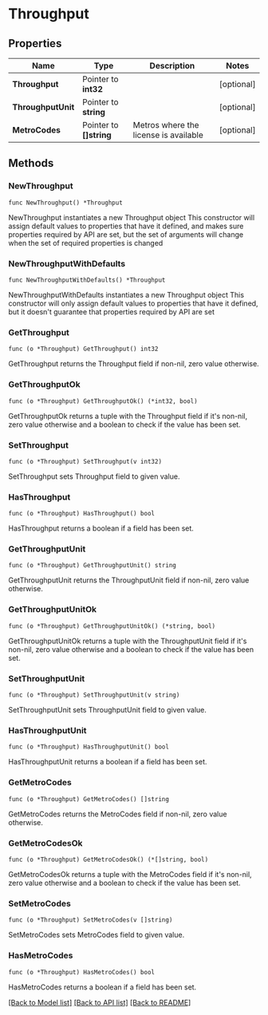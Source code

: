 # Throughput

## Properties

Name | Type | Description | Notes
------------ | ------------- | ------------- | -------------
**Throughput** | Pointer to **int32** |  | [optional] 
**ThroughputUnit** | Pointer to **string** |  | [optional] 
**MetroCodes** | Pointer to **[]string** | Metros where the license is available | [optional] 

## Methods

### NewThroughput

`func NewThroughput() *Throughput`

NewThroughput instantiates a new Throughput object
This constructor will assign default values to properties that have it defined,
and makes sure properties required by API are set, but the set of arguments
will change when the set of required properties is changed

### NewThroughputWithDefaults

`func NewThroughputWithDefaults() *Throughput`

NewThroughputWithDefaults instantiates a new Throughput object
This constructor will only assign default values to properties that have it defined,
but it doesn't guarantee that properties required by API are set

### GetThroughput

`func (o *Throughput) GetThroughput() int32`

GetThroughput returns the Throughput field if non-nil, zero value otherwise.

### GetThroughputOk

`func (o *Throughput) GetThroughputOk() (*int32, bool)`

GetThroughputOk returns a tuple with the Throughput field if it's non-nil, zero value otherwise
and a boolean to check if the value has been set.

### SetThroughput

`func (o *Throughput) SetThroughput(v int32)`

SetThroughput sets Throughput field to given value.

### HasThroughput

`func (o *Throughput) HasThroughput() bool`

HasThroughput returns a boolean if a field has been set.

### GetThroughputUnit

`func (o *Throughput) GetThroughputUnit() string`

GetThroughputUnit returns the ThroughputUnit field if non-nil, zero value otherwise.

### GetThroughputUnitOk

`func (o *Throughput) GetThroughputUnitOk() (*string, bool)`

GetThroughputUnitOk returns a tuple with the ThroughputUnit field if it's non-nil, zero value otherwise
and a boolean to check if the value has been set.

### SetThroughputUnit

`func (o *Throughput) SetThroughputUnit(v string)`

SetThroughputUnit sets ThroughputUnit field to given value.

### HasThroughputUnit

`func (o *Throughput) HasThroughputUnit() bool`

HasThroughputUnit returns a boolean if a field has been set.

### GetMetroCodes

`func (o *Throughput) GetMetroCodes() []string`

GetMetroCodes returns the MetroCodes field if non-nil, zero value otherwise.

### GetMetroCodesOk

`func (o *Throughput) GetMetroCodesOk() (*[]string, bool)`

GetMetroCodesOk returns a tuple with the MetroCodes field if it's non-nil, zero value otherwise
and a boolean to check if the value has been set.

### SetMetroCodes

`func (o *Throughput) SetMetroCodes(v []string)`

SetMetroCodes sets MetroCodes field to given value.

### HasMetroCodes

`func (o *Throughput) HasMetroCodes() bool`

HasMetroCodes returns a boolean if a field has been set.


[[Back to Model list]](../README.md#documentation-for-models) [[Back to API list]](../README.md#documentation-for-api-endpoints) [[Back to README]](../README.md)


